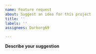 ```yaml
---
name: Feature request
about: Suggest an idea for this project
title: ''
labels: ''
assignees: Darkorg69

---
```


**Describe your suggestion**
